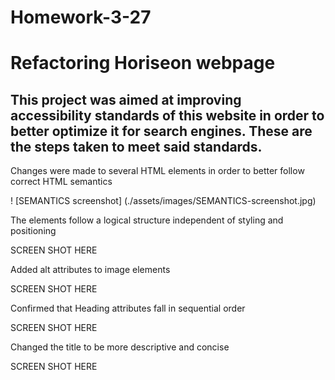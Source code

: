 # Homework-3-27
# Refactoring Horiseon webpage

## This project was aimed at improving accessibility standards of this website in order to better optimize it for search engines. These are the steps taken to meet said standards.




Changes were made to several HTML elements in order to better follow correct HTML semantics

! [SEMANTICS screenshot] (./assets/images/SEMANTICS-screenshot.jpg)

The elements follow a logical structure independent of styling and positioning 

SCREEN SHOT HERE

Added alt attributes to image elements

SCREEN SHOT HERE

Confirmed that Heading attributes fall in sequential order

SCREEN SHOT HERE

Changed the title to be more descriptive and concise 

SCREEN SHOT HERE
